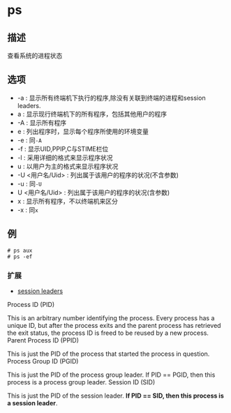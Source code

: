 # ps

## 描述

查看系统的进程状态

## 选项

- -a : 显示所有终端机下执行的程序,除没有关联到终端的进程和session leaders.
- a : 显示现行终端机下的所有程序，包括其他用户的程序
- -A : 显示所有程序
- e : 列出程序时，显示每个程序所使用的环境变量
- -e : 同`-A`
- -f : 显示UID,PPIP,C与STIME栏位
- -l : 采用详细的格式来显示程序状况
- u : 以用户为主的格式来显示程序状况
- -U <用户名/Uid> : 列出属于该用户的程序的状况(不含参数)
- -u : 同`-U`
- U <用户名/Uid> : 列出属于该用户的程序的状况(含参数)
- x : 显示所有程序，不以终端机来区分
- -x : 同`x`

## 例

    # ps aux
    # ps -ef

### 扩展

- [session leaders](http://www.win.tue.nl/~aeb/linux/lk/lk-10.html#ss10.3)

Process ID (PID)

This is an arbitrary number identifying the process. Every process has a unique ID, but after the process exits and the parent process has retrieved the exit status, the process ID is freed to be reused by a new process.
Parent Process ID (PPID)

This is just the PID of the process that started the process in question.
Process Group ID (PGID)

This is just the PID of the process group leader. If PID == PGID, then this process is a process group leader.
Session ID (SID)

This is just the PID of the session leader. **If PID == SID, then this process is a session leader**.
